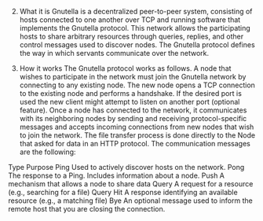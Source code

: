 2.	What it is
Gnutella is a decentralized peer-to-peer system, consisting of hosts connected to one another over TCP and running software that implements the Gnutella protocol. This network allows the participating hosts to share arbitrary resources through queries, replies, and other control messages used to discover nodes. The Gnutella protocol defines the way in which servants communicate over the network.


3.	How it works
The Gnutella protocol works as follows. A node that wishes to participate in the network must join the Gnutella network by connecting to any existing node. The new node opens a TCP connection to the existing node and performs a handshake. If the desired port is used the new client might attempt to listen on another port (optional feature).
Once a node has connected to the network, it communicates with its neighboring nodes by sending and receiving protocol-specific messages and accepts incoming connections from new nodes that wish to join the network. The file transfer process is done directly to the Node that asked for data in an HTTP protocol.
The communication messages are the following:

Type	Purpose
Ping	Used to actively discover hosts on the network.
Pong	The response to a Ping. Includes information about a node.
Push	A mechanism that allows a node to share data
Query	A request for a resource (e.g., searching for a file)
Query Hit	A response identifying an available resource (e.g., a matching file)
Bye	An optional message used to inform the remote host that you are closing the connection.
